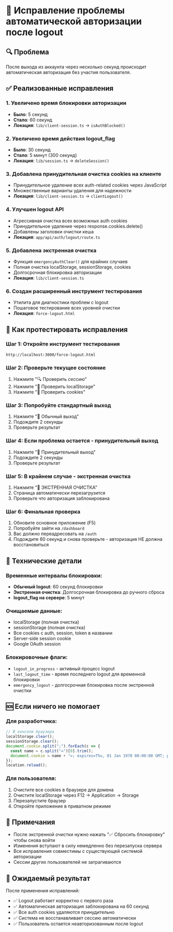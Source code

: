 # 🚪 Исправление проблемы автоматической авторизации после logout

## 🔍 Проблема
После выхода из аккаунта через несколько секунд происходит автоматическая авторизация без участия пользователя.

## ✅ Реализованные исправления

### 1. **Увеличено время блокировки авторизации**
- **Было**: 5 секунд
- **Стало**: 60 секунд
- **Локация**: `lib/client-session.ts` → `isAuthBlocked()`

### 2. **Увеличено время действия logout_flag**
- **Было**: 30 секунд
- **Стало**: 5 минут (300 секунд)
- **Локация**: `lib/session.ts` → `deleteSession()`

### 3. **Добавлена принудительная очистка cookies на клиенте**
- Принудительное удаление всех auth-related cookies через JavaScript
- Множественные варианты удаления для надежности
- **Локация**: `lib/client-session.ts` → `clientLogout()`

### 4. **Улучшен logout API**
- Агрессивная очистка всех возможных auth cookies
- Принудительное удаление через response.cookies.delete()
- Добавлены заголовки очистки кеша
- **Локация**: `app/api/auth/logout/route.ts`

### 5. **Добавлена экстренная очистка**
- Функция `emergencyAuthClear()` для крайних случаев
- Полная очистка localStorage, sessionStorage, cookies
- Долгосрочная блокировка авторизации
- **Локация**: `lib/client-session.ts`

### 6. **Создан расширенный инструмент тестирования**
- Утилита для диагностики проблем с logout
- Пошаговое тестирование всех уровней очистки
- **Локация**: `force-logout.html`

## 🧪 Как протестировать исправления

### Шаг 1: Откройте инструмент тестирования
```
http://localhost:3000/force-logout.html
```

### Шаг 2: Проверьте текущее состояние
1. Нажмите "🔍 Проверить сессию"
2. Нажмите "📱 Проверить localStorage" 
3. Нажмите "🍪 Проверить cookies"

### Шаг 3: Попробуйте стандартный выход
1. Нажмите "🚪 Обычный выход"
2. Подождите 2 секунды
3. Проверьте результат

### Шаг 4: Если проблема остается - принудительный выход
1. Нажмите "💪 Принудительный выход"
2. Подождите 2 секунды
3. Проверьте результат

### Шаг 5: В крайнем случае - экстренная очистка
1. Нажмите "🚨 ЭКСТРЕННАЯ ОЧИСТКА"
2. Страница автоматически перезагрузится
3. Проверьте что авторизация заблокирована

### Шаг 6: Финальная проверка
1. Обновите основное приложение (F5)
2. Попробуйте зайти на `/dashboard`
3. Вас должно переадресовать на `/auth`
4. Подождите 60 секунд и снова проверьте - авторизация НЕ должна восстановиться

## 🔧 Технические детали

### Временные интервалы блокировки:
- **Обычный logout**: 60 секунд блокировки
- **Экстренная очистка**: Долгосрочная блокировка до ручного сброса
- **logout_flag на сервере**: 5 минут

### Очищаемые данные:
- localStorage (полная очистка)
- sessionStorage (полная очистка)
- Все cookies с auth, session, token в названии
- Server-side session cookie
- Google OAuth session

### Блокировочные флаги:
- `logout_in_progress` - активный процесс logout
- `last_logout_time` - время последнего logout для временной блокировки
- `emergency_logout` - долгосрочная блокировка после экстренной очистки

## 🆘 Если ничего не помогает

### Для разработчика:
```javascript
// В консоли браузера
localStorage.clear();
sessionStorage.clear();
document.cookie.split(";").forEach(c => {
  const name = c.split("=")[0].trim();
  document.cookie = name + "=; expires=Thu, 01 Jan 1970 00:00:00 GMT; path=/";
});
location.reload();
```

### Для пользователя:
1. Очистите все cookies в браузере для домена
2. Очистите localStorage через F12 → Application → Storage
3. Перезапустите браузер
4. Откройте приложение в приватном режиме

## 📝 Примечания

- После экстренной очистки нужно нажать "✅ Сбросить блокировку" чтобы снова войти
- Изменения вступают в силу немедленно без перезапуска сервера
- Все исправления совместимы с существующей системой авторизации
- Сессии других пользователей не затрагиваются

## 🎯 Ожидаемый результат

После применения исправлений:
- ✅ Logout работает корректно с первого раза
- ✅ Автоматическая авторизация заблокирована на 60 секунд
- ✅ Все auth cookies удаляются принудительно
- ✅ Система не восстанавливает сессию автоматически
- ✅ Пользователь остается неавторизованным после logout 